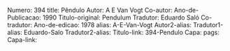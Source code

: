 Numero: 394
title: Pêndulo
Autor: A E Van Vogt
Co-autor: 
Ano-de-Publicacao: 1990
Titulo-original: Pendulum
Tradutor: Eduardo Saló
Co-tradutor: 
Ano-de-edicao: 1978
alias: A-E-Van-Vogt
Autor2-alias: 
Tradutor1-alias: Eduardo-Salo
Tradutor2-alias: 
Titulo-link: 394-Pendulo
Capa: 
pags: 
Capa-link: 